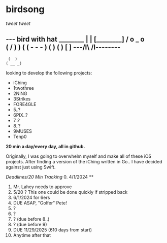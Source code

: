 # birdsong
 *tweet tweet*

--- bird with hat
    ________
    |      |
   [________]
   /  o _ o \
   (    \/  )
  )          (
(    -  -  -  )
(             )
 (            )
  [          ]
---/l\    /l\--------
  ----------------
     (  )
    ( __ _)

looking to develop the following projects:

- iChing
- 1twothree
- 2NiNG
- 3Strikes
- FORE4GLE
- 5..?
- 6PIX..?
- 7..?
- 8..?
- 9MUSES
- Tenp0

**20 min a day/every day, all in github.**

Originally, I was going to overwhelm myself and make all of these iOS projects. After finding  a version of the iChing written in Go.. I have decided against just using Swift.

*Deadlines/20 Min Tracking*
0. 4/1/2024 **
1. Mr. Lahey needs to approve
2. 5/20 ? This one could be done quickly if stripped back
3. 6/1/2024 for 6ers
4. DUE ASAP, "Golfer" Pete!
5. ?
6. ?
7. ? (due before 8..)
8. ? (due before 9)
9. DUE 11/29/2025 (610 days from start)
10. Anytime after that

